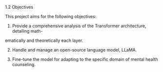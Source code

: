 1.2 Objectives

This project aims for the following objectives:

1. Provide a comprehensive analysis of the Transformer architecture, detailing math-

ematically and theoretically each layer.

2. Handle and manage an open-source language model, LLaMA.

3. Fine-tune the model for adapting to the specific domain of mental health counseling.